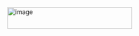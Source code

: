 
<img width="284" height="49" alt="image" src="https://github.com/user-attachments/assets/4cd4dfa0-8ed2-4dc7-8aa6-f1efbab88ad1" />

